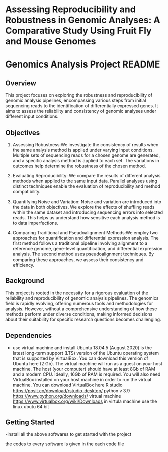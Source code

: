 #  Assessing Reproducibility and Robustness in Genomic Analyses: A Comparative Study Using Fruit Fly and Mouse Genomes 
# Genomics Analysis Project README

## Overview

This project focuses on exploring the robustness and reproducibility of genomic analysis pipelines, encompassing various steps from initial sequencing reads to the identification of differentially expressed genes. It aims to assess the reliability and consistency of genomic analyses under different input conditions.

## Objectives

1. Assessing Robustness:We investigate the consistency of results when the same analysis method is applied under varying input conditions. Multiple sets of sequencing reads for a chosen genome are generated, and a specific analysis method is applied to each set. The variations in outcomes help determine the robustness of the chosen method.

2. Evaluating Reproducibility: We compare the results of different analysis methods when applied to the same input data. Parallel analyses using distinct techniques enable the evaluation of reproducibility and method compatibility.

3. Quantifying Noise and Variation: Noise and variation are introduced into the data in both objectives. We explore the effects of shuffling reads within the same dataset and introducing sequencing errors into selected reads. This helps us understand how sensitive each analysis method is to data imperfections.

4. Comparing Traditional and Pseudoalignment Methods:We employ two approaches for quantification and differential expression analysis. The first method follows a traditional pipeline involving alignment to a reference genome, gene-level quantification, and differential expression analysis. The second method uses pseudoalignment techniques. By comparing these approaches, we assess their consistency and efficiency.

## Background

This project is rooted in the necessity for a rigorous evaluation of the reliability and reproducibility of genomic analysis pipelines. The genomics field is rapidly evolving, offering numerous tools and methodologies for analysis. However, without a comprehensive understanding of how these methods perform under diverse conditions, making informed decisions about their suitability for specific research questions becomes challenging.

## Dependencies

- use virtual machine and install Ubuntu 18.04.5 (August 2020) is the latest long-term support (LTS) version of the Ubuntu
operating system that is supported by VirtualBox. You can download this version of Ubuntu here (2 Gb).
The virtual machine will run as a guest on your host machine. The host (your computer) should have at least 8Gb of RAM and a modern CPU. Ideally, 16Gb of RAM is required.
You will also need VirtualBox installed on your host machine in order to run the virtual machine.
You can download VirtualBox here
R studio https://posit.co/download/rstudio-desktop/
python v 3.9 https://www.python.org/downloads/
virtual machine https://www.virtualbox.org/wiki/Downloads
in virtula machine use the linux ubutu 64 bit
## Getting Started

-install all the above softwares to get started with the project

the codes to every software is given in the each code file



